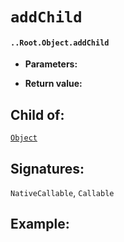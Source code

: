 # `addChild`

#### `..Root.Object.addChild`

* **Parameters:**

* **Return value:**

## Child of:

[`Object`](docs..Root.Object.md)

## Signatures:

`NativeCallable`, `Callable`



## Example:

